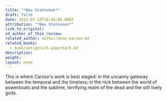 ```yaml
---
title: "*New Statesman*"
draft: false
date: 2012-07-18T18:44:00.000Z
attribution: "*New Statesman*"
link_to_original:
nd_author_of_this_review:
related_author: author/anne-carson.md
related_books:
  - book/antigonick-paperback.md
description:
weight:
layout: none
---
```

This is where Carson's work is best staged: in the uncanny gateway between the temporal and the timeless; in the nick between the world of powerboats and the sublime, terrifying realm of the dead and the still lively gods.

